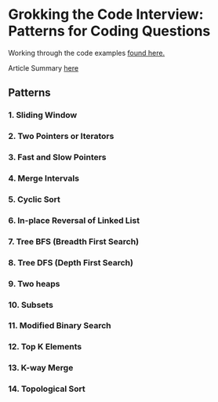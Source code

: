 # Grokking the Code Interview: Patterns for Coding Questions

Working through the code examples
[found here.](https://www.educative.io/courses/grokking-the-coding-interview)

Article Summary [here](https://hackernoon.com/14-patterns-to-ace-any-coding-interview-question-c5bb3357f6ed)

## Patterns
### 1. Sliding Window
### 2. Two Pointers or Iterators
### 3. Fast and Slow Pointers
### 4. Merge Intervals
### 5. Cyclic Sort
### 6. In-place Reversal of Linked List
### 7. Tree BFS (Breadth First Search)
### 8. Tree DFS (Depth First Search)
### 9. Two heaps
### 10. Subsets
### 11. Modified Binary Search
### 12. Top K Elements
### 13. K-way Merge
### 14. Topological Sort